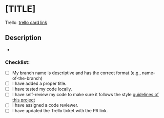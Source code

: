 <!-- Add a Title to your Pull Request -->

# [TITLE]

Trello: [trello card link](https://trello.com/b/link-to-trello-board)

<!-- Add a Description to your Pull Request -->

## Description

-

<!-- Fill out the Checklist -->

### Checklist:

- [ ] My branch name is descriptive and has the correct format (e.g., name-of-the-branch)
- [ ] I have added a proper title.
- [ ] I have tested my code locally.
- [ ] I have self-review my code to make sure it follows the style [guidelines of this project](../README.md)
- [ ] I have assigned a code reviewer.
- [ ] I have updated the Trello ticket with the PR link.
